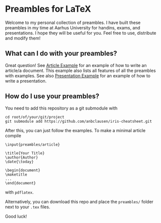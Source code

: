 # Preambles for LaTeX
Welcome to my personal collection of preambles. I have built these preambles in my time at Aarhus University for handins, exams, and presentations. I hope they will be useful for you. Feel free to use, distribute and modify them!

## What can I do with your preambles?
Great question! See [Article Example](article-example.pdf) for an example of how to write an article/a document. This example also lists all features of all the preambles with examples. See also [Presentation Example](presentation-example.pdf) for an example of how to write a presentation.

## How do I use your preambles?
You need to add this repository as a git submodule with
```
cd root/of/your/git/project
git submodule add https://github.com/anbclausen/iris-cheatsheet.git
```
After this, you can just follow the examples. To make a minimal article compile
```
\input{preambles/article}

\title{Your Title}
\author{Author}
\date{\today}

\begin{document}
\maketitle
...
\end{document}
```
with `pdflatex`.

Alternatively, you can download this repo and place the `preambles/` folder next to your `.tex` files.

Good luck!